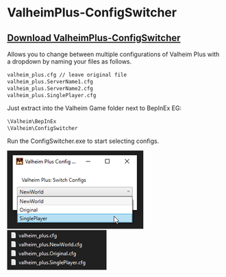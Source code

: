 # ValheimPlus-ConfigSwitcher

## [Download ValheimPlus-ConfigSwitcher](./Release/ConfigSwitcher.zip)

Allows you to change between multiple configurations of Valheim Plus with a dropdown by naming your files as follows.

```
valheim_plus.cfg // leave original file
valheim_plus.ServerName1.cfg
valheim_plus.ServerName2.cfg
valheim_plus.SinglePlayer.cfg
```

Just extract into the Valheim Game folder next to BepInEx EG:

```
\Valheim\BepInEx
\Valheim\ConfigSwitcher
```

Run the ConfigSwitcher.exe to start selecting configs.

![ConfigSwitcher](./App.png)
![Files Renamed](./ConfigFiles.png)

